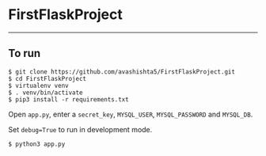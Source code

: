 # FirstFlaskProject
---
## To run
```
$ git clone https://github.com/avashishta5/FirstFlaskProject.git
$ cd FirstFlaskProject
$ virtualenv venv
$ . venv/bin/activate
$ pip3 install -r requirements.txt
```
Open `app.py`, enter a `secret_key`, `MYSQL_USER`, `MYSQL_PASSWORD` and `MYSQL_DB`.

Set `debug=True` to run in development mode.

```
$ python3 app.py
```
